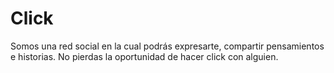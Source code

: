 # Click
Somos una red social en la cual podrás expresarte, compartir pensamientos e historias. No pierdas la oportunidad de hacer click con alguien.
